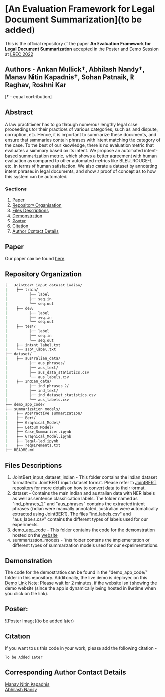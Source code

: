 # [An Evaluation Framework for Legal Document Summarization](to be added)

This is the official repository of the paper **An Evaluation Framework for Legal Document Summarization** accepted in the Poster and Demo Session at [LREC 2022](https://lrec2022.lrec-conf.org/en/) 

## Authors - Ankan Mullick†, Abhilash Nandy†, Manav Nitin Kapadnis†, Sohan Patnaik, R Raghav, Roshni Kar
[† - equal contribution]

## Abstract 
A law practitioner has to go through numerous lengthy legal case proceedings for their practices of various categories, such as land dispute, corruption, etc. Hence, it is important to summarize these documents, and ensure that summaries contain phrases with intent matching the category of the case. To the best of our knowledge, there is no evaluation metric that evaluates a summary based on its intent. We propose an automated intent-based summarization metric, which shows a better agreement with human evaluation as compared to other automated metrics like BLEU, ROUGE-L etc. in terms of human satisfaction. We also curate a dataset by annotating intent phrases in legal documents, and show a proof of concept as to how this system can be automated.

### Sections
1. [Paper](#system-description-paper)
2. [Repository Organisation](#repo-organization)
3. [Files Descriptions](#file-desciption)
4. [Demonstration](#demo)
5. [Poster](#poster)
6. [Citation](#citation)
7. [Author Contact Details](#authors-info)

## Paper
Our paper can be found [here](toBeAdded).  
<!--Our presentation for the conference can be found [here]()-->

## Repository Organization

```bash
├── JointBert_input_dataset_indian/
|    ├── train/
|          ├── label
|          ├── seq.in
|          └── seq.out
|    ├── dev/
|          ├── label
|          ├── seq.in
|          └── seq.out
|    ├── test/
|          ├── label
|          ├── seq.in
|          └── seq.out
|    ├── intent_label.txt
|    └── slot_label.txt
├── dataset/
|    ├── australian_data/
|          ├── aus_phrases/
|          ├── aus_text/
|          ├── aus_data_statistics.csv
|          └── aus_labels.csv
|    ├── indian_data/
|          ├── ind_phrases_2/
|          ├── ind_text/
|          ├── ind_dataset_statistics.csv
|          └── aus_labels.csv
├── demo_app_code/
├── summarization_models/
|    ├── Abstractive summarization/
|    ├── Bert/
|    ├── Graphical_Model/
|    ├── LetSum Model/
|    ├── Case_Summarizer.ipynb
|    ├── Graphical_Model.ipynb
|    ├── legal-led.ipynb
|    ├── requirements.txt
├── README.md
```

## Files Descriptions

1. JointBert_input_dataset_indian - This folder contains the indian dataset formatted to JointBERT input dataset format. Please refer to [JointBERT repository](https://github.com/monologg/JointBERT) for more details on how to convert data to their format.
2. dataset - Contains the main indian and australian data with NER labels as well as sentence classification labels. The folder named as "ind_phrases_2" and "aus_phrases" contains the extracted intent phrases (indian were manually annotated, australian were automatically extracted using JointBERT). The files "ind_labels.csv" and "aus_labels.csv" contains the different types of labels used for our experiments.
3. demo_app_code - This folder contains the code for the demonstration hosted on the [website](https://share.streamlit.io/manavkapadnis/demolegalevaluation_lrec2022/main/app.py)
4. summarization_models -  This folder contains the implementation of different types of summarization models used for our experimentations.


## Demonstration

The code for the demostration can be found in the "demo_app_code/" folder in this repository.
Additionally, the live demo is deployed on this [Demo Link](https://share.streamlit.io/manavkapadnis/demolegalevaluation_lrec2022/main/app.py)
Note: Please wait for 2 minutes, if the website isn't showing the demo website (since the app is dynamically being hosted in livetime when you click on the link).

## Poster:
![Poster Image](to be added later)

## Citation
  
  If you want to us this code in your work, please add the following citation -
  
  ```
 To be Added Later
  ```
## Corresponding Author Contact Details

[Manav Nitin Kapadnis](mailto:iammanavk@gmail.com) <br>
[Abhilash Nandy](mailto:nandyabhilash@gmail.com) <br>